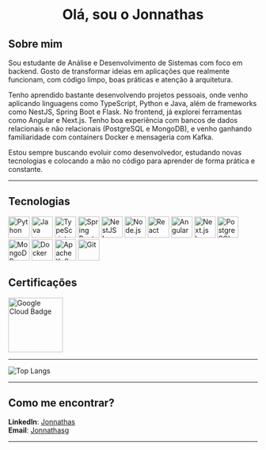 <h1 align="center">Olá, sou o Jonnathas</h1>

## Sobre mim
<p>Sou estudante de Análise e Desenvolvimento de Sistemas com foco em backend. Gosto de transformar ideias em aplicações que realmente funcionam, com código limpo, boas práticas e atenção à arquitetura.

Tenho aprendido bastante desenvolvendo projetos pessoais, onde venho aplicando linguagens como TypeScript, Python e Java, além de frameworks como NestJS, Spring Boot e Flask. No frontend, já explorei ferramentas como Angular e Next.js. Tenho boa experiência com bancos de dados relacionais e não relacionais (PostgreSQL e MongoDB), e venho ganhando familiaridade com containers Docker e mensageria com Kafka.

Estou sempre buscando evoluir como desenvolvedor, estudando novas tecnologias e colocando a mão no código para aprender de forma prática e constante.
</p>

---


## Tecnologias

<p align="left">
  <img src="https://cdn.jsdelivr.net/gh/devicons/devicon/icons/python/python-original.svg" width="43" height="43" alt="Python"/>
  <img src="https://cdn.jsdelivr.net/gh/devicons/devicon/icons/java/java-original.svg" width="43" height="43" alt="Java"/>
  <img src="https://cdn.jsdelivr.net/gh/devicons/devicon/icons/typescript/typescript-original.svg" width="43" height="43" alt="TypeScript"/>
  <img src="https://cdn.jsdelivr.net/gh/devicons/devicon/icons/spring/spring-original.svg" width="43" height="43" alt="Spring Boot"/>
  <img src="https://nestjs.com/img/logo-small.svg" alt="NestJS Logo" width="43" height="43"/>
  <img src="https://cdn.jsdelivr.net/gh/devicons/devicon/icons/nodejs/nodejs-original.svg" width="43" height="43" alt="Node.js"/>
  <img src="https://cdn.jsdelivr.net/gh/devicons/devicon/icons/react/react-original.svg" width="43" height="43" alt="React"/>
  <img src="https://cdn.jsdelivr.net/gh/devicons/devicon/icons/angularjs/angularjs-original.svg" width="43" height="43" alt="Angular"/>
  <img src="https://cdn.jsdelivr.net/gh/devicons/devicon/icons/nextjs/nextjs-original.svg" alt="Next.js Logo" width="43" height="43"/>
  <img src="https://cdn.jsdelivr.net/gh/devicons/devicon/icons/postgresql/postgresql-original.svg" width="43" height="43" alt="PostgreSQL"/>
  <img src="https://cdn.jsdelivr.net/gh/devicons/devicon/icons/mongodb/mongodb-original.svg" width="43" height="43" alt="MongoDB"/>
  <img src="https://cdn.jsdelivr.net/gh/devicons/devicon/icons/docker/docker-original.svg" width="43" height="43" alt="Docker"/>
  <img src="https://cdn.jsdelivr.net/gh/devicons/devicon/icons/apachekafka/apachekafka-original.svg" width="43" height="43" alt="Apache Kafka"/>
  <img src="https://cdn.jsdelivr.net/gh/devicons/devicon/icons/git/git-original.svg" width="43" height="43" alt="Git"/>
</p>

## Certificações

<a href="https://www.cloudskillsboost.google/public_profiles/bb127180-a945-4dfc-bd00-d964a4fa890e/badges/16907479">
  <img src="https://cdn.qwiklabs.com/G%2Fp0DGxOMfSLtHNXyliZpo9EDcKO3fNTSOTWGwEAlus%3D" alt="Google Cloud Badge" width="110"/>
</a>

---

![Top Langs](https://github-readme-stats.vercel.app/api/top-langs/?username=Aegdae&layout=compact&bg_color=2f2f2f&text_color=ffffff&cache_bust=201800)


---

## Como me encontrar?
**LinkedIn**: [Jonnathas](https://www.linkedin.com/in/jgouvea7/)  
**Email**: [Jonnathasg](mailto:jonnathasg@gmail.com)

---
